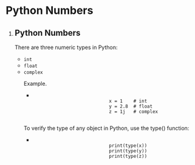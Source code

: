 # Python Numbers
<!DOCTYPE html>
<html>
<body>
    <ol>
        <li>
            <h2>Python Numbers</h2>
            <p>There are three numeric types in Python:</p>
            <ul>
                <li><code>int</code> </li>
                <li><code>float</code> </li>
                <li><code>complex</code> </li>
                <p>Example.</p>
                <ul>
                    <li>
                        <code>
                            x = 1    # int
                            y = 2.8  # float
                            z = 1j   # complex
                        </code>
                    </li>
                </ul>
                <p>To verify the type of any object in Python, use the type() function:</p>
                <ul>
                    <li>
                        <code>
                            print(type(x))
                            print(type(y))
                            print(type(z))
                        </code>
                    </li>
                </ul>
            </ul>
        </li>
    </ol>
</body>
</html>
